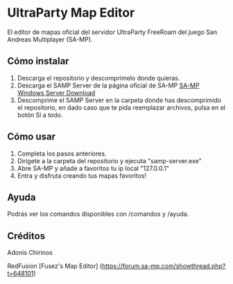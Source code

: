 # UltraParty Map Editor

El editor de mapas oficial del servidor UltraParty FreeRoam del juego San Andreas Multiplayer (SA-MP).

## Cómo instalar

1. Descarga el repositorio y descomprimelo donde quieras.
2. Descarga el SAMP Server de la página oficial de SA-MP
[SA-MP Windows Server Download](https://www.sa-mp.com/download.php)
3. Descomprime el SAMP Server en la carpeta donde has descomprimido el repositorio, en dado caso que te pida reemplazar archivos, pulsa en el botón Sí a todo.

## Cómo usar

1. Completa los pasos anteriores.
2. Dirígete a la carpeta del repositorio y ejecuta "samp-server.exe"
3. Abre SA-MP y añade a favoritos tu ip local "127.0.0.1"
4. Entra y disfruta creando tus mapas favoritos!

## Ayuda

Podrás ver los comandos disponibles con /comandos y /ayuda.

## Créditos

Adonis Chirinos

RedFusion [Fusez's Map Editor] (https://forum.sa-mp.com/showthread.php?t=648101)

